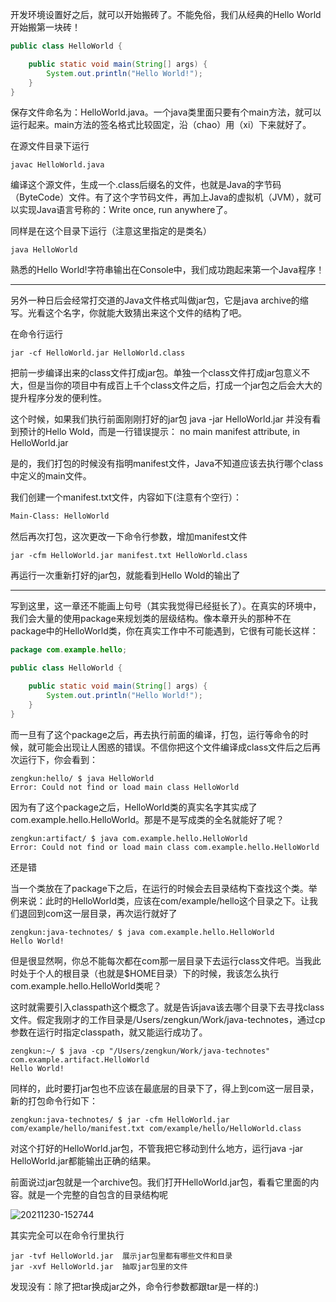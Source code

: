 
开发环境设置好之后，就可以开始搬砖了。不能免俗，我们从经典的Hello World开始搬第一块砖！

```java
public class HelloWorld {

    public static void main(String[] args) {
        System.out.println("Hello World!");
    }
}
```

保存文件命名为：HelloWorld.java。一个java类里面只要有个main方法，就可以运行起来。main方法的签名格式比较固定，沿（chao）用（xi）下来就好了。


在源文件目录下运行
```console
javac HelloWorld.java
```
编译这个源文件，生成一个.class后缀名的文件，也就是Java的字节码（ByteCode）文件。有了这个字节码文件，再加上Java的虚拟机（JVM），就可以实现Java语言号称的：Write once, run anywhere了。


同样是在这个目录下运行（注意这里指定的是类名）
```console
java HelloWorld
```

熟悉的Hello World!字符串输出在Console中，我们成功跑起来第一个Java程序！

***

另外一种日后会经常打交道的Java文件格式叫做jar包，它是java archive的缩写。光看这个名字，你就能大致猜出来这个文件的结构了吧。

在命令行运行
```console
jar -cf HelloWorld.jar HelloWorld.class
```

把前一步编译出来的class文件打成jar包。单独一个class文件打成jar包意义不大，但是当你的项目中有成百上千个class文件之后，打成一个jar包之后会大大的提升程序分发的便利性。

这个时候，如果我们执行前面刚刚打好的jar包
java -jar HelloWorld.jar
并没有看到预计的Hello Wold，而是一行错误提示：
no main manifest attribute, in HelloWorld.jar

是的，我们打包的时候没有指明manifest文件，Java不知道应该去执行哪个class中定义的main文件。

我们创建一个manifest.txt文件，内容如下(注意有个空行）：

```txt
Main-Class: HelloWorld

```
然后再次打包，这次更改一下命令行参数，增加manifest文件
```console
jar -cfm HelloWorld.jar manifest.txt HelloWorld.class
```

再运行一次重新打好的jar包，就能看到Hello Wold的输出了

***

写到这里，这一章还不能画上句号（其实我觉得已经挺长了）。在真实的环境中，我们会大量的使用package来规划类的层级结构。像本章开头的那种不在package中的HelloWorld类，你在真实工作中不可能遇到，它很有可能长这样：

``` java
package com.example.hello;

public class HelloWorld {

    public static void main(String[] args) {
        System.out.println("Hello World!");
    }
}
```

而一旦有了这个package之后，再去执行前面的编译，打包，运行等命令的时候，就可能会出现让人困惑的错误。不信你把这个文件编译成class文件后之后再次运行下，你会看到：
```console
zengkun:hello/ $ java HelloWorld
Error: Could not find or load main class HelloWorld
```

因为有了这个package之后，HelloWorld类的真实名字其实成了com.example.hello.HelloWorld。那是不是写成类的全名就能好了呢？
```console
zengkun:artifact/ $ java com.example.hello.HelloWorld
Error: Could not find or load main class com.example.hello.HelloWorld
```

还是错

当一个类放在了package下之后，在运行的时候会去目录结构下查找这个类。举例来说：此时的HelloWorld类，应该在com/example/hello这个目录之下。让我们退回到com这一层目录，再次运行就好了
```
zengkun:java-technotes/ $ java com.example.hello.HelloWorld
Hello World!
```

但是很显然啊，你总不能每次都在com那一层目录下去运行class文件吧。当我此时处于个人的根目录（也就是$HOME目录）下的时候，我该怎么执行com.example.hello.HelloWorld类呢？

这时就需要引入classpath这个概念了。就是告诉java该去哪个目录下去寻找class文件。假定我刚才的工作目录是/Users/zengkun/Work/java-technotes，通过cp参数在运行时指定classpath，就又能运行成功了。

```console
zengkun:~/ $ java -cp "/Users/zengkun/Work/java-technotes" com.example.artifact.HelloWorld
Hello World!
```

同样的，此时要打jar包也不应该在最底层的目录下了，得上到com这一层目录，新的打包命令行如下：
```console
zengkun:java-technotes/ $ jar -cfm HelloWorld.jar com/example/hello/manifest.txt com/example/hello/HelloWorld.class
```
对这个打好的HelloWorld.jar包，不管我把它移动到什么地方，运行java -jar HelloWorld.jar都能输出正确的结果。

前面说过jar包就是一个archive包。我们打开HelloWorld.jar包，看看它里面的内容。就是一个完整的自包含的目录结构呢

![20211230-152744](https://user-images.githubusercontent.com/1425708/147730575-2b9287eb-9aba-43ca-9fdf-b6661f3cc50f.png)

其实完全可以在命令行里执行
```console
jar -tvf HelloWorld.jar  展示jar包里都有哪些文件和目录
jar -xvf HelloWorld.jar  抽取jar包里的文件
```
发现没有：除了把tar换成jar之外，命令行参数都跟tar是一样的:)

